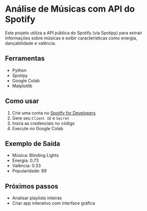# Análise de Músicas com API do Spotify

Este projeto utiliza a API pública do Spotify (via Spotipy) para extrair informações sobre músicas e exibir características como energia, dançabilidade e valência.

## Ferramentas
- Python
- Spotipy
- Google Colab
- Matplotlib

## Como usar
1. Crie uma conta no [Spotify for Developers](https://developer.spotify.com/dashboard)
2. Gere seu `Client ID` e `Secret`
3. Insira as credenciais no código
4. Execute no Google Colab

## Exemplo de Saída
- Música: Blinding Lights
- Energia: 0.73
- Valência: 0.33
- Popularidade: 89

## Próximos passos
- Analisar playlists inteiras
- Criar app interativo com interface gráfica
